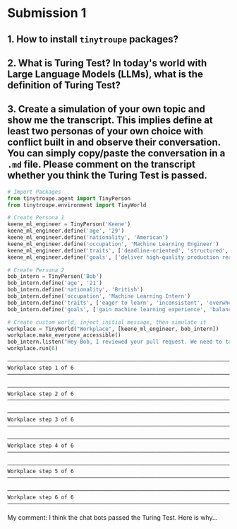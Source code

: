 # Submission 1


## 1. How to install `tinytroupe` packages?


## 2. What is Turing Test? In today's world with Large Language Models (LLMs), what is the definition of Turing Test?


## 3. Create a simulation of your own topic and show me the transcript. This implies define at least two personas of your own choice with conflict built in and observe their conversation. You can simply copy/paste the conversation in a `.md` file. Please comment on the transcript whether you think the Turing Test is passed.

```python
# Import Packages
from tinytroupe.agent import TinyPerson
from tinytroupe.environment import TinyWorld

# Create Persona 1
keene_ml_engineer = TinyPerson('Keene')
keene_ml_engineer.define('age', '29')
keene_ml_engineer.define('nationality', 'American')
keene_ml_engineer.define('occupation', 'Machine Learning Engineer')
keene_ml_engineer.define('traits', ['deadline-oriented', 'structured', 'perfectionist', 'mentor'])
keene_ml_engineer.define('goals', ['deliver high-quality production ready machine learning model on time', 'ensure codebase has full documentation','mentor junior and intern employees'])

# Create Persona 2
bob_intern = TinyPerson('Bob')
bob_intern.define('age', '21')
bob_intern.define('nationality', 'British')
bob_intern.define('occupation', 'Machine Learning Intern')
bob_intern.define('traits', ['eager to learn', 'inconsistent', 'overwhelmed', 'creative'])
bob_intern.define('goals', ['gain machine learning experience', 'balance internship and university classes', 'make a strong impression by showing initiative', 'learn machine learning by contributing to real-world projects'])

# Create custom world, inject initial message, then simulate it
workplace = TinyWorld("Workplace", [keene_ml_engineer, bob_intern])
workplace.make_everyone_accessible()
bob_intern.listen("Hey Bob, I reviewed your pull request. We need to talk about your code formatting and missing docs.")
workplace.run(6)
```

```bash
────────────────────────────────────────────────────────────────────────────────────────────────────
Workplace step 1 of 6 
────────────────────────────────────────────────────────────────────────────────────────────────────

────────────────────────────────────────────────────────────────────────────────────────────────────
Workplace step 2 of 6 
────────────────────────────────────────────────────────────────────────────────────────────────────

────────────────────────────────────────────────────────────────────────────────────────────────────
Workplace step 3 of 6 
────────────────────────────────────────────────────────────────────────────────────────────────────

────────────────────────────────────────────────────────────────────────────────────────────────────
Workplace step 4 of 6 
────────────────────────────────────────────────────────────────────────────────────────────────────

────────────────────────────────────────────────────────────────────────────────────────────────────
Workplace step 5 of 6 
────────────────────────────────────────────────────────────────────────────────────────────────────

────────────────────────────────────────────────────────────────────────────────────────────────────
Workplace step 6 of 6 
────────────────────────────────────────────────────────────────────────────────────────────────────
```

My comment: I think the chat bots passed the Turing Test. Here is why...
